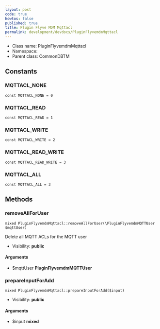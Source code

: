 ```yaml
---
layout: post
code: true
howtos: false
published: true
title: Plugin Flyve MDM Mqttacl
permalink: development/devdocs/PluginFlyvemdmMqttacl
---
```


* Class name: PluginFlyvemdmMqttacl
* Namespace: 
* Parent class: CommonDBTM



Constants
----------


### MQTTACL_NONE

    const MQTTACL_NONE = 0





### MQTTACL_READ

    const MQTTACL_READ = 1





### MQTTACL_WRITE

    const MQTTACL_WRITE = 2





### MQTTACL_READ_WRITE

    const MQTTACL_READ_WRITE = 3





### MQTTACL_ALL

    const MQTTACL_ALL = 3







Methods
-------


### removeAllForUser

    mixed PluginFlyvemdmMqttacl::removeAllForUser(\PluginFlyvemdmMQTTUser $mqttUser)

Delete all MQTT ACLs for the MQTT user



* Visibility: **public**


#### Arguments
* $mqttUser **PluginFlyvemdmMQTTUser**



### prepareInputForAdd

    mixed PluginFlyvemdmMqttacl::prepareInputForAdd($input)





* Visibility: **public**


#### Arguments
* $input **mixed**


